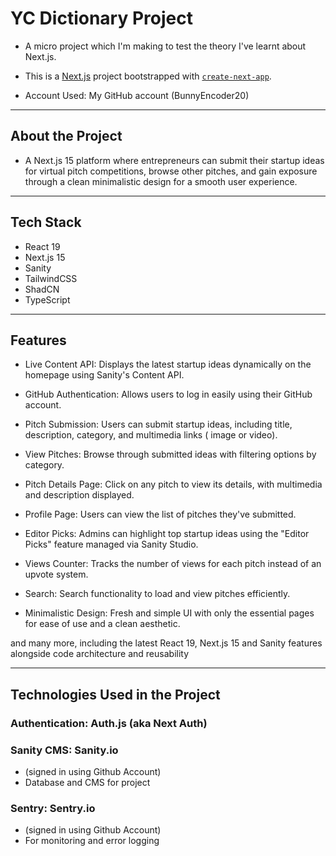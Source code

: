 # YC Dictionary Project

- A micro project which I'm making to test the theory I've learnt about Next.js.
- This is a [Next.js](https://nextjs.org) project bootstrapped with [`create-next-app`](https://nextjs.org/docs/app/api-reference/cli/create-next-app).

- Account Used: My GitHub account (BunnyEncoder20)

---

## About the Project

- A Next.js 15 platform where entrepreneurs can submit their startup ideas for virtual pitch competitions, browse other pitches, and gain exposure through a clean minimalistic design for a smooth user experience.

---

## Tech Stack

- React 19
- Next.js 15
- Sanity
- TailwindCSS
- ShadCN
- TypeScript

---

## Features

- Live Content API: Displays the latest startup ideas dynamically on the homepage using Sanity's Content API.

- GitHub Authentication: Allows users to log in easily using their GitHub account.

- Pitch Submission: Users can submit startup ideas, including title, description, category, and multimedia links ( image or video).

- View Pitches: Browse through submitted ideas with filtering options by category.

- Pitch Details Page: Click on any pitch to view its details, with multimedia and description displayed.

- Profile Page: Users can view the list of pitches they've submitted.

- Editor Picks: Admins can highlight top startup ideas using the "Editor Picks" feature managed via Sanity Studio.

- Views Counter: Tracks the number of views for each pitch instead of an upvote system.

- Search: Search functionality to load and view pitches efficiently.

- Minimalistic Design: Fresh and simple UI with only the essential pages for ease of use and a clean aesthetic.

and many more, including the latest React 19, Next.js 15 and Sanity features alongside code architecture and reusability

---

## Technologies Used in the Project

### Authentication: Auth.js (aka Next Auth)

### Sanity CMS: Sanity.io

- (signed in using Github Account)
- Database and CMS for project

### Sentry: Sentry.io

- (signed in using Github Account)
- For monitoring and error logging
